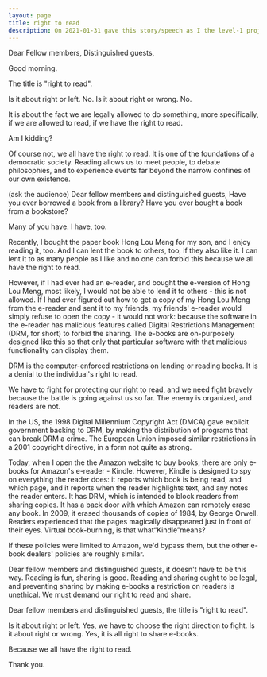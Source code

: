 ```yaml
---
layout: page
title: right to read
description: On 2021-01-31 gave this story/speech as I the level-1 project-2 of my 2nd Pathways in Yulife club of Toastmaster.
---
```



Dear Fellow members,
Distinguished guests,

Good morning.

The title is "right to read".

Is it about right or left. No.
Is it about right or wrong. No.

It is about the fact we are legally allowed to do something, more specifically, if we are
allowed to read, if we have the right to read.

Am I kidding?

Of course not, we all have the right to read. It is one of the foundations of a democratic
society. Reading allows us to meet people, to debate philosophies, and to experience events
far beyond the narrow confines of our own existence.

(ask the audience)
Dear fellow members and distinguished guests,
Have you ever borrowed a book from a library?
Have you ever bought a book from a bookstore?

Many of you have. I have, too.

Recently, I bought the paper book Hong Lou Meng for my son, and I enjoy reading it, too.
And I can lent the book to others, too, if they also like it. I can lent it to as many
people as I like and no one can forbid this because we all have the right to read.

However, if I had ever had an e-reader, and bought the e-version of Hong Lou Meng, most
likely, I would not be able to lend it to others - this is not allowed. If I had ever
figured out how to get a copy of my Hong Lou Meng from the e-reader and sent it to my
friends, my friends' e-reader would simply refuse to open the copy - it would not work:
because the software in the e-reader has malicious features called Digital Restrictions
Management (DRM, for short) to forbid the sharing. The e-books are on-purposely designed
like this so that only that particular software with that malicious functionality can
display them.

DRM is the computer-enforced restrictions on lending or reading books. It is a denial to
the individual's right to read.

We have to fight for protecting our right to read, and we need fight bravely because
the battle is going against us so far. The enemy is organized, and readers are not.

In the US, the 1998 Digital Millennium Copyright Act (DMCA) gave explicit government
backing to DRM, by making the distribution of programs that can break DRM a crime.
The European Union imposed similar restrictions in a 2001 copyright directive, in a
form not quite as strong.

Today, when I open the the Amazon website to buy books, there are only e-books for
Amazon's e-reader - Kindle. However, Kindle is designed to spy on everything the
reader does: it reports which book is being read, and which page, and it reports
when the reader highlights text, and any notes the reader enters. It has DRM, which
is intended to block readers from sharing copies. It has a back door with which
Amazon can remotely erase any book. In 2009, it erased thousands of copies of 1984,
by George Orwell. Readers experienced that the pages magically disappeared just in
front of their eyes. Virtual book-burning, is that what“Kindle”means?

If these policies were limited to Amazon, we'd bypass them, but the other e-book
dealers' policies are roughly similar.

Dear fellow members and distinguished guests, it doesn't have to be this way. Reading
is fun, sharing is good. Reading and sharing ought to be legal, and preventing sharing
by making e-books a restriction on readers is unethical. We must demand our right to
read and share.

Dear fellow members and distinguished guests, the title is "right to read".

Is it about right or left. Yes, we have to choose the right direction to fight.
Is it about right or wrong. Yes, it is all right to share e-books.

Because we all have the right to read.

Thank you.